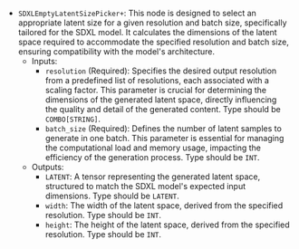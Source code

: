 - `SDXLEmptyLatentSizePicker+`: This node is designed to select an appropriate latent size for a given resolution and batch size, specifically tailored for the SDXL model. It calculates the dimensions of the latent space required to accommodate the specified resolution and batch size, ensuring compatibility with the model's architecture.
    - Inputs:
        - `resolution` (Required): Specifies the desired output resolution from a predefined list of resolutions, each associated with a scaling factor. This parameter is crucial for determining the dimensions of the generated latent space, directly influencing the quality and detail of the generated content. Type should be `COMBO[STRING]`.
        - `batch_size` (Required): Defines the number of latent samples to generate in one batch. This parameter is essential for managing the computational load and memory usage, impacting the efficiency of the generation process. Type should be `INT`.
    - Outputs:
        - `LATENT`: A tensor representing the generated latent space, structured to match the SDXL model's expected input dimensions. Type should be `LATENT`.
        - `width`: The width of the latent space, derived from the specified resolution. Type should be `INT`.
        - `height`: The height of the latent space, derived from the specified resolution. Type should be `INT`.
